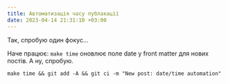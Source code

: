 ```yaml
---
title: Автоматизація часу публакації
date: 2023-04-14 21:31:10 +03:00
---
```


Так, спробую один фокус…

Наче працює: `make time` оновлює поле date у front matter для нових постів.
А ну, спробую. 

```
make time && git add -A && git ci -m "New post: date/time automation"
```